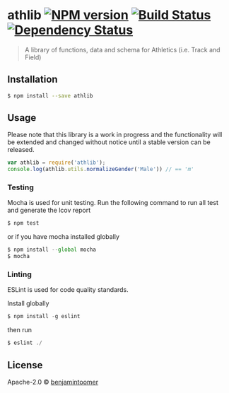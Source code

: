 # athlib [![NPM version][npm-image]][npm-url] [![Build Status][travis-image]][travis-url] [![Dependency Status][daviddm-image]][daviddm-url]
> A library of functions, data and schema for Athletics (i.e. Track and Field)

## Installation

```sh
$ npm install --save athlib
```

## Usage

Please note that this library is a work in progress and the functionality will be extended and changed without notice until a stable version can be released.


```js
var athlib = require('athlib');
console.log(athlib.utils.normalizeGender('Male')) // == 'm'
```


### Testing

Mocha is used for unit testing. Run the following command to run all test and generate the lcov report
```js
$ npm test
```
or if you have mocha installed globally
```js
$ npm install --global mocha
$ mocha
```
### Linting

ESLint is used for code quality standards.

Install globally
```js
$ npm install -g eslint
```
then run
```js
$ eslint ./
```
## License

Apache-2.0 © [benjamintoomer](https://github.com/mullet1989)


[npm-image]: https://badge.fury.io/js/athlib.svg
[npm-url]: https://npmjs.org/package/athlib
[travis-image]: https://travis-ci.org/mullet1989/athlibjs.svg?branch=master
[travis-url]: https://travis-ci.org/mullet1989/athlibjs
[daviddm-image]: https://david-dm.org/mullet1989/athlibjs.svg?theme=shields.io
[daviddm-url]: https://david-dm.org/mullet1989/athlibjs
